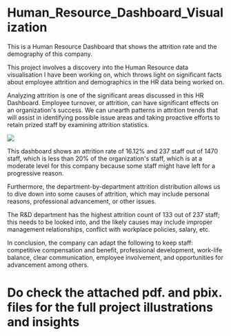 # Human_Resource_Dashboard_Visualization
This is a Human Resource Dashboard that shows the attrition rate and the demography of this company. 

This project involves a discovery into the Human Resource data visualisation I have been working on, which throws light on significant facts about employee attrition and demographics in the HR data being worked on.

Analyzing attrition is one of the significant areas discussed in this HR Dashboard. Employee turnover, or attrition, can have significant effects on an organization's success. We can unearth patterns in attrition trends that will assist in identifying possible issue areas and taking proactive efforts to retain prized staff by examining attrition statistics.

![](./hr.eniola.JPEG)

This dashboard shows an attrition rate of 16.12% and 237 staff out of 1470 staff, which is less than 20% of the organization's staff, which is at a moderate level for this company because some staff might have left for a progressive reason.

Furthermore, the department-by-department attrition distribution allows us to dive down into some causes of attrition, which may include personal reasons, professional advancement, or other issues.

The R&D department has the highest attrition count of 133 out of 237 staff; this needs to be looked into, and the likely causes may include improper management relationships, conflict with workplace policies, salary, etc.

In conclusion, the company can adapt the following to keep staff: competitive compensation and benefit, professional development, work-life balance, clear communication, employee involvement, and opportunities for advancement among others.

# Do check the attached pdf. and pbix. files for the full project illustrations and insights
